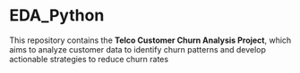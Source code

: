 # EDA_Python
This repository contains the **Telco Customer Churn Analysis Project**, which aims to analyze customer data to identify churn patterns and develop actionable strategies to reduce churn rates
